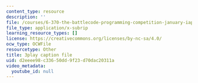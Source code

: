 ```yaml
---
content_type: resource
description: ''
file: /courses/6-370-the-battlecode-programming-competition-january-iap-2013/d2eeee98c33650dd9f23d70dac20311a_Fl6fKzon8LI.vtt
file_type: application/x-subrip
learning_resource_types: []
license: https://creativecommons.org/licenses/by-nc-sa/4.0/
ocw_type: OCWFile
resourcetype: Other
title: 3play caption file
uid: d2eeee98-c336-50dd-9f23-d70dac20311a
video_metadata:
  youtube_id: null
---
```

